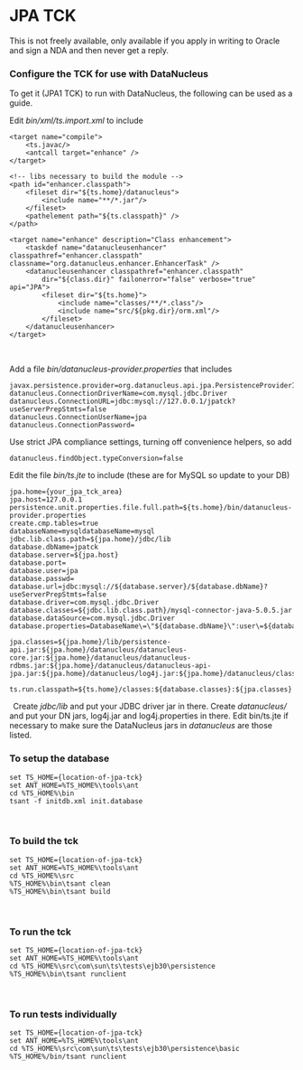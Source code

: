 # JPA TCK

This is not freely available, only available if you apply in writing to Oracle and sign a NDA and then never get a reply.


### Configure the TCK for use with DataNucleus

To get it (JPA1 TCK) to run with DataNucleus, the following can be used as a guide.

Edit _bin/xml/ts.import.xml_ to include

    <target name="compile">
        <ts.javac/>
        <antcall target="enhance" />
    </target>

    <!-- libs necessary to build the module -->
    <path id="enhancer.classpath">
        <fileset dir="${ts.home}/datanucleus">
            <include name="**/*.jar"/>
        </fileset>
        <pathelement path="${ts.classpath}" />
    </path>

    <target name="enhance" description="Class enhancement">
        <taskdef name="datanucleusenhancer" classpathref="enhancer.classpath"   classname="org.datanucleus.enhancer.EnhancerTask" />
        <datanucleusenhancer classpathref="enhancer.classpath" 
            dir="${class.dir}" failonerror="false" verbose="true" api="JPA">
            <fileset dir="${ts.home}">
                <include name="classes/**/*.class"/>
                <include name="src/${pkg.dir}/orm.xml"/>
            </fileset>
        </datanucleusenhancer>
    </target>

 

Add a file _bin/datanucleus-provider.properties_ that includes

    javax.persistence.provider=org.datanucleus.api.jpa.PersistenceProviderImpl
    datanucleus.ConnectionDriverName=com.mysql.jdbc.Driver
    datanucleus.ConnectionURL=jdbc:mysql://127.0.0.1/jpatck?useServerPrepStmts=false
    datanucleus.ConnectionUserName=jpa
    datanucleus.ConnectionPassword=


Use strict JPA compliance settings, turning off convenience helpers, so add

    datanucleus.findObject.typeConversion=false


Edit the file _bin/ts.jte_ to include (these are for MySQL so update to your DB)

    jpa.home={your_jpa_tck_area}
    jpa.host=127.0.0.1
    persistence.unit.properties.file.full.path=${ts.home}/bin/datanucleus-provider.properties
    create.cmp.tables=true
    databaseName=mysqldatabaseName=mysql
    jdbc.lib.class.path=${jpa.home}/jdbc/lib
    database.dbName=jpatck
    database.server=${jpa.host}
    database.port=
    database.user=jpa
    database.passwd=
    database.url=jdbc:mysql://${database.server}/${database.dbName}?useServerPrepStmts=false
    database.driver=com.mysql.jdbc.Driver
    database.classes=${jdbc.lib.class.path}/mysql-connector-java-5.0.5.jar
    database.dataSource=com.mysql.jdbc.Driver
    database.properties=DatabaseName\=\"${database.dbName}\":user\=${database.user}:password\=${database.passwd}:serverName\=${database.server}:portNumber=${database.port}
    
    jpa.classes=${jpa.home}/lib/persistence-api.jar:${jpa.home}/datanucleus/datanucleus-core.jar:${jpa.home}/datanucleus/datanucleus-rdbms.jar:${jpa.home}/datanucleus/datanucleus-api-jpa.jar:${jpa.home}/datanucleus/log4j.jar:${jpa.home}/datanucleus/classes
    
    ts.run.classpath=${ts.home}/classes:${database.classes}:${jpa.classes}

 
Create _jdbc/lib_ and put your JDBC driver jar in there.
Create _datanucleus/_ and put your DN jars, log4j.jar and log4j.properties in there.
Edit bin/ts.jte if necessary to make sure the DataNucleus jars in _datanucleus_ are those
listed.


### To setup the database

    set TS_HOME={location-of-jpa-tck}
    set ANT_HOME=%TS_HOME%\tools\ant
    cd %TS_HOME%\bin
    tsant -f initdb.xml init.database

 
### To build the tck

    set TS_HOME={location-of-jpa-tck}
    set ANT_HOME=%TS_HOME%\tools\ant
    cd %TS_HOME%\src
    %TS_HOME%\bin\tsant clean
    %TS_HOME%\bin\tsant build

 
### To run the tck

    set TS_HOME={location-of-jpa-tck}
    set ANT_HOME=%TS_HOME%\tools\ant
    cd %TS_HOME%\src\com\sun\ts\tests\ejb30\persistence
    %TS_HOME%\bin\tsant runclient

 
### To run tests individually

    set TS_HOME={location-of-jpa-tck}
    set ANT_HOME=%TS_HOME%\tools\ant
    cd %TS_HOME%\src\com\sun\ts\tests\ejb30\persistence\basic
    %TS_HOME%/bin/tsant runclient

 
